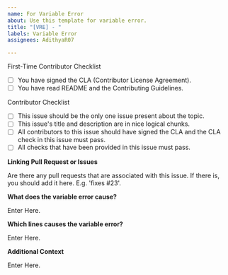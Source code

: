 ```yaml
---
name: For Variable Error
about: Use this template for variable error.
title: "[VRE] - "
labels: Variable Error
assignees: AdithyaR07

---
```


First-Time Contributor Checklist

- [ ] You have signed the CLA (Contributor License Agreement).
- [ ] You have read README and the Contributing Guidelines.

Contributor Checklist

- [ ] This issue should be the only one issue present about the topic.
- [ ] This issue's title and description are in nice logical chunks.
- [ ] All contributors to this issue should have signed the CLA and the CLA check in this issue must pass.
- [ ] All checks that have been provided in this issue must pass.

**Linking Pull Request or Issues**

Are there any pull requests that are associated with this issue. If there is, you should add it here. E.g. 'fixes #23'.

**What does the variable error cause?**

Enter Here.

**Which lines causes the variable error?**

Enter Here.

**Additional Context**

Enter Here.
